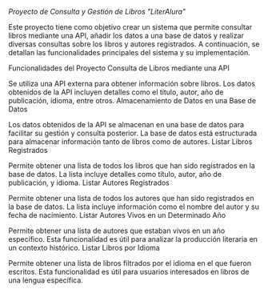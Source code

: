 *Proyecto de Consulta y Gestión de Libros "LiterAlura"*

Este proyecto tiene como objetivo crear un sistema que permite consultar libros mediante una API, añadir los datos a una base de datos y realizar diversas consultas sobre los libros y autores registrados. 
A continuación, se detallan las funcionalidades principales del sistema y su implementación.

Funcionalidades del Proyecto
Consulta de Libros mediante una API

Se utiliza una API externa para obtener información sobre libros.
Los datos obtenidos de la API incluyen detalles como el título, autor, año de publicación, idioma, entre otros.
Almacenamiento de Datos en una Base de Datos

Los datos obtenidos de la API se almacenan en una base de datos para facilitar su gestión y consulta posterior.
La base de datos está estructurada para almacenar información tanto de libros como de autores.
Listar Libros Registrados

Permite obtener una lista de todos los libros que han sido registrados en la base de datos.
La lista incluye detalles como título, autor, año de publicación, y idioma.
Listar Autores Registrados

Permite obtener una lista de todos los autores que han sido registrados en la base de datos.
La lista incluye información como el nombre del autor y su fecha de nacimiento.
Listar Autores Vivos en un Determinado Año

Permite obtener una lista de autores que estaban vivos en un año específico.
Esta funcionalidad es útil para analizar la producción literaria en un contexto histórico.
Listar Libros por Idioma

Permite obtener una lista de libros filtrados por el idioma en el que fueron escritos.
Esta funcionalidad es útil para usuarios interesados en libros de una lengua específica.
